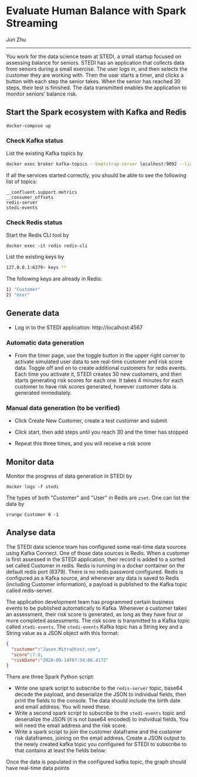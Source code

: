# Evaluate Human Balance with Spark Streaming

Jun Zhu
___

You work for the data science team at STEDI, a small startup focused on 
assessing balance for seniors. STEDI has an application that collects data 
from seniors during a small exercise. The user logs in, and then selects the 
customer they are working with. Then the user starts a timer, and clicks a 
button with each step the senior takes. When the senior has reached 30 steps, 
their test is finished. The data transmitted enables the application to monitor 
seniors’ balance risk. 

## Start the Spark ecosystem with Kafka and Redis

```
docker-compose up
```

### Check Kafka status

List the existing Kafka topics by

```sh
docker exec broker kafka-topics --bootstrap-server localhost:9092 --list
```

If all the services started correctly, you should be able to see the following
list of topics:
```
__confluent.support.metrics
__consumer_offsets
redis-server
stedi-events
```

### Check Redis status

Start the Redis CLI tool by

```
docker exec -it redis redis-cli
```

List the existing keys by
```sh
127.0.0.1:6379> keys **
```

The following keys are already in Redis:
```sh
1) "Customer"
2) "User"
```

## Generate data

- Log in to the STEDI application: http://localhost:4567

### Automatic data generation

- From the timer page, use the toggle button in the upper right corner to 
  activate simulated user data to see real-time customer and risk score data. 
  Toggle off and on to create additional customers for redis events. Each 
  time you activate it, STEDI creates 30 new customers, and then starts 
  generating risk scores for each one. It takes 4 minutes for each customer to 
  have risk scores generated, however customer data is generated immediately. 

### Manual data generation (to be verified)

- Click Create New Customer, create a test customer and submit

- Click start, then add steps until you reach 30 and the timer has stopped

- Repeat this three times, and you will receive a risk score


## Monitor data

Monitor the progress of data generation in STEDI by

```
docker logs -f stedi
```

The types of both "Customer" and "User" in Redis are `zset`. One can list the 
data by
```
zrange Customer 0 -1
```

## Analyse data

The STEDI data science team has configured some real-time data sources using 
Kafka Connect. One of those data sources is Redis. When a customer is first 
assessed in the STEDI application, their record is added to a sorted set 
called Customer in redis. Redis is running in a docker container on the default 
redis port (6379). There is no redis password configured. Redis is configured 
as a Kafka source, and whenever any data is saved to Redis (including Customer 
information), a payload is published to the Kafka topic called redis-server.

The application development team has programmed certain business events to be 
published automatically to Kafka. Whenever a customer takes an assessment, 
their risk score is generated, as long as they have four or more completed 
assessments. The risk score is transmitted to a Kafka topic called 
`stedi-events`. The `stedi-events` Kafka topic has a String key and a String 
value as a JSON object with this format:

```json
{
  "customer":"Jason.Mitra@test.com",
  "score":7.0,
  "riskDate":"2020-09-14T07:54:06.417Z"
}
```

There are three Spark Python script:

- Write one spark script [](redis_kafka_stream.py) to subscribe to the 
  `redis-server` topic, base64 decode the payload, and deserialize the JSON 
  to individual fields, then print the fields to the console. The data should 
  include the birth date and email address. You will need these.
- Write a second spark script [](event_kafka_stream.py) to subscribe to the 
  `stedi-events` topic and deserialize the JSON (it is not base64 encoded) to 
  individual fields. You will need the email address and the risk score.
- Write a spark script [](kafka_join.py) to join the customer dataframe and 
  the customer risk dataframes, joining on the email address. Create a JSON 
  output to the newly created kafka topic you configured for STEDI to subscribe 
  to that contains at least the fields below:

Once the data is populated in the configured kafka topic, the graph should have real-time data points
